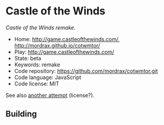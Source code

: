 # Castle of the Winds

_Castle of the Winds remake._

- Home: http://game.castleofthewinds.com/, http://mordrax.github.io/cotwmtor/
- Play: http://game.castleofthewinds.com/
- State: beta
- Keywords: remake
- Code repository: https://github.com/mordrax/cotwmtor.git
- Code language: JavaScript
- Code license: MIT

See also [another attempt](https://github.com/mordrax/cotwelm) (license?).

## Building

